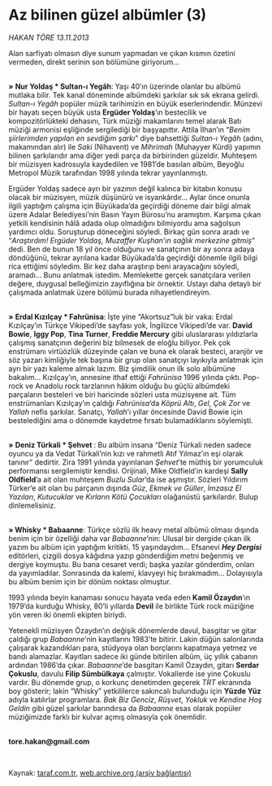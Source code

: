 # Az bilinen güzel albümler (3)

*HAKAN TÖRE 13.11.2013*

<div class="yazi"><p>Alan sarfiyatı olmasın diye sunum yapmadan ve çıkan kısmın özetini vermeden, direkt serinin son bölümüne giriyorum... </p>
<p><b><br/>»</b> <b>Nur Yoldaş * Sultan-ı Yegâh</b>:<b> </b>Yaşı 40’ın üzerinde olanlar bu albümü mutlaka bilir. Tek kanal döneminde albümdeki şarkılar sık sık ekrana gelirdi. <i>Sultan-ı Yegâh</i> popüler müzik tarihimizin en büyük eserlerindendir. Münzevi bir hayatı seçen büyük usta <b>Ergüder Yoldaş</b>’ın bestecilik ve kompozitörlükteki dehasını, Türk müziği makamlarını temel alarak Batı müziği armonisi eşliğinde sergilediği bir başyapıttır. Attila İlhan’ın “<i>Benim şiirlerimden yapılan en sevdiğim şarkı</i>” diye bahsettiği <i>Sultan-ı Yegâh</i> (adını, makamından alır) ile <i>Saki </i>(Nihavent) ve <i>Mihrimah </i>(Muhayyer Kürdi) yapımın bilinen şarkılarıdır ama diğer yedi parça da birbirinden güzeldir. Muhteşem bir müzisyen kadrosuyla kaydedilen ve 1981’de basılan albüm, Beyoğlu Metropol Müzik tarafından 1998 yılında tekrar yayınlanmıştı.</p>
<p>Ergüder Yoldaş sadece ayrı bir yazının değil kalınca bir kitabın konusu olacak bir müzisyen, müzik düşünürü ve isyankârdır... Aylar önce onunla ilgili yaptığım çalışma için Büyükada’da geçirdiği döneme dair bilgi almak üzere Adalar Belediyesi’nin Basın Yayın Bürosu’nu aramıştım. Karşıma çıkan yetkili kendisinin hâlâ adada olup olmadığını bilmiyordu ama sağolsun yardımcı oldu. Soruşturup döneceğini söyledi. Birkaç gün sonra aradı ve “<i>Araştırdım! Ergüder Yoldaş, Muzaffer Kuşhan’ın sağlık merkezine gitmiş</i>” dedi. Ben de bunun 18 yıl önce olduğunu ve sanatçının bir ay sonra adaya döndüğünü, tekrar ayrılana kadar Büyükada’da geçirdiği dönemle ilgili bilgi rica ettiğimi söyledim. Bir kez daha araştırıp beni arayacağını söyledi, aramadı... Bunu anlatmak istedim. Memlekette gerçek sanatçılara verilen değere, duygusal belleğimizin zayıflığına bir örnektir. Ustayı daha detaylı bir çalışmada anlatmak üzere bölümü burada nihayetlendireyim.</p>
<p><b><br/>»</b> <b>Erdal Kızılçay * Fahrünisa</b>: İşte yine “Akortsuz”luk bir vaka: Erdal Kızılçay’ın Türkçe Vikipedi’de sayfası yok, İngilizce Vikipedi’de var. <b>David Bowie</b>, <b>Iggy Pop</b>, <b>Tina Turner</b>, <b>Freddie Mercury</b> gibi uluslararası yıldızlarla çalışmış sanatçının değerini biz bilmesek de eloğlu biliyor. Pek çok enstrümanı virtüözlük düzeyinde çalan ve buna ek olarak besteci, aranjör ve söz yazarı kimliğiyle tek başına bir grup olan sanatçıyı layıkıyla anlatmak için ayrı bir yazı kaleme almak lazım. Biz şimdilik onun ilk solo albümüne bakalım... Kızılçay’ın, annesine ithaf ettiği <i>Fahrünisa</i> 1996 yılında çıktı. Pop-rock ve Anadolu rock tarzlarının hâkim olduğu bu güçlü albümdeki parçaların besteleri ve biri haricinde sözleri usta müzisyene ait. Tüm enstrümanları Kızılçay’ın çaldığı <i>Fahrünisa</i>’da <i>Köprü Altı</i>, <i>Gel</i>, <i>Çok Zor</i> ve <i>Yallah</i> nefis şarkılar. Sanatçı, <i>Yallah</i>’ı<i> </i>yıllar öncesinde<i> </i>David Bowie için bestelediğini ama o dönemde kaydetme fırsatı bulamadıklarını söylemişti.</p>
<p><b><br/>»</b> <strong>Deniz Türkali * Şehvet </strong>: Bu albüm insana “Deniz Türkali neden sadece oyuncu ya da Vedat Türkali’nin kızı ve rahmetli Atıf Yılmaz’ın eşi olarak tanınır” dedirtir. Zira 1991 yılında yayınlanan <i>Şehvet</i>’te müthiş bir yorumculuk performansı sergilemiştir kendisi. Orijinali, Mike Oldfield’ın kardeşi <b>Sally Oldfield</b>’a ait olan muhteşem <i>Buzlu Sular</i>’da ise aşmıştır. Sözleri Yıldırım Türker’e ait olan bu parçanın dışında <i>Güz</i>, <i>Ekmek ve Güller</i>, <i>İmzasız El Yazıları</i>, <i>Kutucuklar</i> ve <i>Kırların Kötü Çocukları</i> olağanüstü şarkılardır. Bulup dinlemelisiniz.</p>
<p><b><br/>» Whisky * Babaanne</b>: Türkçe sözlü ilk heavy metal albümü olması dışında benim için bir özelliği daha var <i>Babaanne</i>’nin: Ulusal bir dergide çıkan ilk yazım bu albüm için yaptığım kritikti. 15 yaşındaydım... Efsanevi <b><i>Hey Dergisi</i></b> editörleri, çizgili dosya kâğıdına yazıp gönderdiğim metni beğenmiş ve dergiye koymuştu. Bu bana cesaret verdi; başka yazılar gönderdim, onları da yayımladılar. Sonrasında da kalemi, klavyeyi hiç bırakmadım... Dolayısıyla bu albüm benim için bir dönüm noktası olmuştur.</p>
<p>1993 yılında beyin kanaması sonucu hayata veda eden <b>Kamil Özaydın</b>’ın 1979’da kurduğu Whisky, 80’li yıllarda <b>Devil</b> ile birlikte Türk rock müziğine yön veren iki önemli ekipten biriydi. </p>
<p>Yetenekli müzisyen Özaydın’ın değişik dönemlerde davul, basgitar ve gitar çaldığı grup <i>Babaanne</i>’nin kayıtlarını 1983’te bitirir. Lakin düğün salonlarında çalışarak kazandıkları para, stüdyoya olan borçlarını kapatmaya yetmez ve bandı alamazlar. Kayıtları sadece iki günde bitirilen albüm, üç yıllık çabanın ardından 1986’da çıkar. <i>Babaanne</i>’de basgitarı Kamil Özaydın, gitarı <b>Serdar Çokuslu</b>, davulu <b>Filip Sümbülkaya</b> çalmıştır. Vokallerde ise yine Çokuslu vardır. Bu dönemde grup, o korkunç denetimden geçerek <i>TRT</i> ekranında boy gösterir; lakin “Whisky” yetkililerce sakıncalı bulunduğu için <b>Yüzde Yüz</b> adıyla katılırlar programlara. <i>Bak Biz Genciz</i>, <i>Rüşvet</i>, <i>Yokluk</i> ve <i>Kendine Hoş Geldin</i> gibi güzel şarkılar barındırsa da <i>Babaanne</i> esas olarak popüler müziğimizde farklı bir kulvar açmış olmasıyla çok önemlidir.</p><b>
<p><br/>tore.hakan@gmail.com</p>
<p></p></b> 
</div>

Kaynak: [taraf.com.tr](http://www.taraf.com.tr:80/hakan-tore/makale-az-bilinen-guzel-albumler-3.htm), [web.archive.org (arşiv bağlantısı)](http://web.archive.org/web/20131226060309/http://www.taraf.com.tr:80/hakan-tore/makale-az-bilinen-guzel-albumler-3.htm)
